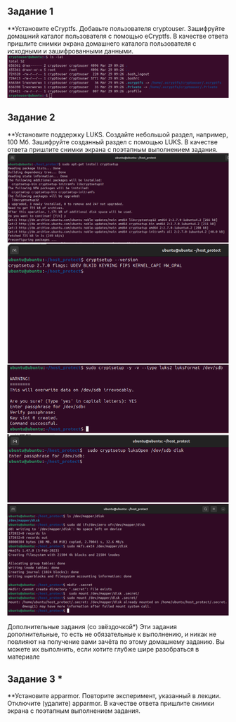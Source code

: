 ## Задание 1
**Установите eCryptfs.
Добавьте пользователя cryptouser.
Зашифруйте домашний каталог пользователя с помощью eCryptfs.
В качестве ответа пришлите снимки экрана домашнего каталога пользователя с исходными и зашифрованными данными.
![screen1](https://github.com/alibok86/host_protect/blob/master/path/1.png)


## Задание 2
**Установите поддержку LUKS.
Создайте небольшой раздел, например, 100 Мб.
Зашифруйте созданный раздел с помощью LUKS.
В качестве ответа пришлите снимки экрана с поэтапным выполнением задания.
![screen2](https://github.com/alibok86/host_protect/blob/master/path/2.png)
![screen3](https://github.com/alibok86/host_protect/blob/master/path/3.png)
![screen4](https://github.com/alibok86/host_protect/blob/master/path/4.png)
![screen5](https://github.com/alibok86/host_protect/blob/master/path/5.png)
![screen6](https://github.com/alibok86/host_protect/blob/master/path/6.png)




Дополнительные задания (со звёздочкой*)
Эти задания дополнительные, то есть не обязательные к выполнению, и никак не повлияют на получение вами зачёта по этому домашнему заданию. Вы можете их выполнить, если хотите глубже шире разобраться в материале

## Задание 3 *
**Установите apparmor.
Повторите эксперимент, указанный в лекции.
Отключите (удалите) apparmor.
В качестве ответа пришлите снимки экрана с поэтапным выполнением задания.
